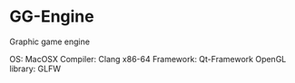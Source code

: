 # GG-Engine
Graphic game engine 

OS: MacOSX
Compiler: Clang x86-64
Framework: Qt-Framework
OpenGL library: GLFW
